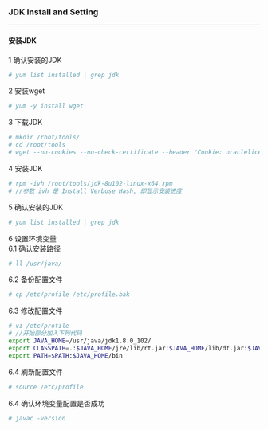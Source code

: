 ### JDK Install and Setting
***
#### 安装JDK
1 确认安装的JDK
``` sh
# yum list installed | grep jdk
```
2 安装wget
``` sh
# yum -y install wget
```
3 下载JDK
``` sh
# mkdir /root/tools/
# cd /root/tools
# wget --no-cookies --no-check-certificate --header "Cookie: oraclelicense=accept-securebackup-cookie" http://download.oracle.com/otn-pub/java/jdk/8u102-b14/jdk-8u102-linux-x64.rpm -O jdk-8u102-linux-x64.rpm
```
4 安装JDK
``` sh
# rpm -ivh /root/tools/jdk-8u102-linux-x64.rpm
# //参数 ivh 是 Install Verbose Hash, 即显示安装进度
```
5 确认安装的JDK
``` sh
# yum list installed | grep jdk
```
6 设置环境变量  
6.1 确认安装路径
``` sh
# ll /usr/java/
```
6.2 备份配置文件
``` sh
# cp /etc/profile /etc/profile.bak
```
6.3 修改配置文件
``` sh
# vi /etc/profile
# //开始部分加入下列代码
export JAVA_HOME=/usr/java/jdk1.8.0_102/
export CLASSPATH=.:$JAVA_HOME/jre/lib/rt.jar:$JAVA_HOME/lib/dt.jar:$JAVA_HOME/lib/tools.jar
export PATH=$PATH:$JAVA_HOME/bin  
```
6.4 刷新配置文件
``` sh
# source /etc/profile
```
6.4 确认环境变量配置是否成功
``` sh
# javac -version
```
